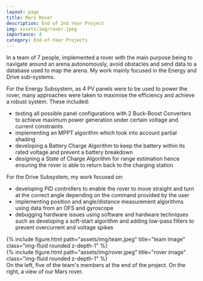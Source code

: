 ```yaml
---
layout: page
title: Mars Rover
description: End of 2nd Year Project
img: assets/img/rover.jpeg
importance: 4
category: End-of-Year Projects
---
```

In a team of 7 people, implemented a rover with the main purpose being to navigate around an arena autonomously, avoid obstacles and send data to a database used to map the arena. My work mainly focused in the Energy and Drive sub-systems.

For the Energy Subsystem, as 4 PV panels were to be used to power the rover, many approaches were taken to maximise the efficiency and achieve a robust system. These included:
- testing all possible panel configurations with 2 Buck-Boost Converters to achieve maximum power generation under certain voltage and current constraints
- implementing an MPPT algorithm which took into account partial shading
- developing a Battery Charge Algorithm to keep the battery within its rated voltage and prevent a battery breakdown
- designing a State of Charge Algorithm for range estimation hence ensuring the rover is able to return back to the charging station

For the Drive Subsystem, my work focused on:
- developing PID controllers to enable the rover to move straight and turn at the correct angle depending on the command provided by the user
- implementing position and angle/distance measurement algorithms using data from an OFS and gyroscope
- debugging hardware issues using software and hardware techniques such as developing a soft-start algorithm and adding low-pass filters to prevent overcurrent and voltage spikes


<div class="row">
    <div class="col-sm mt-3 mt-md-0">
        {% include figure.html path="assets/img/team.jpeg" title="team image" class="img-fluid rounded z-depth-1" %}
    </div>
    <div class="col-sm mt-3 mt-md-0">
        {% include figure.html path="assets/img/rover.jpeg" title="rover image" class="img-fluid rounded z-depth-1" %}
    </div>

</div>
<div class="caption">
    On the left, five of the team's members at the end of the project. On the right, a view of our Mars rover.
</div>
